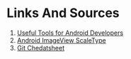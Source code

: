 # Links And Sources


1.  [Useful Tools for Android Developers](https://github.com/popnfresh234/udacity_android_resources)
2. [Android ImageView ScaleType](https://robots.thoughtbot.com/android-imageview-scaletype-a-visual-guide)
3. [Git Chedatsheet](https://github.com/tchapi/markdown-cheatsheet)
